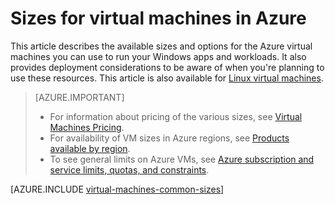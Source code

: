 <properties
    pageTitle="Windows VM sizes | Azure"
    description="Lists the different sizes available for Windows virtual machines in Azure."
    services="virtual-machines-windows"
    documentationcenter=""
    author="cynthn"
    manager="timlt"
    editor=""
    tags="azure-resource-manager,azure-service-management" />
<tags
    ms.assetid="aabf0d30-04eb-4d34-b44a-69f8bfb84f22"
    ms.service="virtual-machines-windows"
    ms.devlang="na"
    ms.topic="article"
    ms.tgt_pltfrm="vm-windows"
    ms.workload="infrastructure-services"
    ms.date="11/15/2016"
    wacn.date=""
    ms.author="cynthn" />

# Sizes for virtual machines in Azure
This article describes the available sizes and options for the Azure virtual machines you can use to run your Windows apps and workloads. It also provides deployment considerations to be aware of when you're planning to use these resources.  This article is also available for [Linux virtual machines](/documentation/articles/virtual-machines-linux-sizes/).

> [AZURE.IMPORTANT]
> * For information about pricing of the various sizes, see [Virtual Machines Pricing](/pricing/details/virtual-machines/). 
> * For availability of VM sizes in Azure regions, see [Products available by region](https://azure.microsoft.com/regions/services/).
> * To see general limits on Azure VMs, see [Azure subscription and service limits, quotas, and constraints](/documentation/articles/azure-subscription-service-limits/).
>   <br>    
> 
> 

[AZURE.INCLUDE [virtual-machines-common-sizes](../../includes/virtual-machines-common-sizes.md)]

